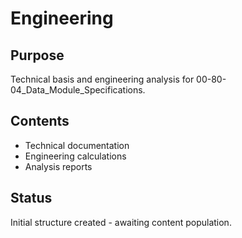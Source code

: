 # Engineering

## Purpose
Technical basis and engineering analysis for 00-80-04_Data_Module_Specifications.

## Contents
- Technical documentation
- Engineering calculations
- Analysis reports

## Status
Initial structure created - awaiting content population.
